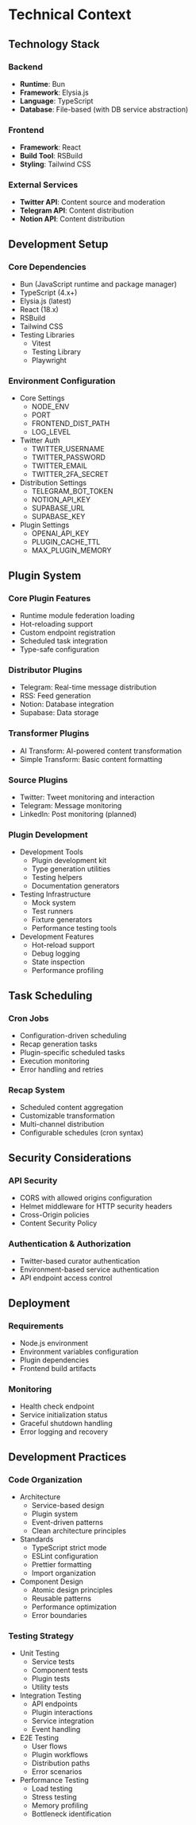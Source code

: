 # Technical Context

## Technology Stack

### Backend
- **Runtime**: Bun
- **Framework**: Elysia.js
- **Language**: TypeScript
- **Database**: File-based (with DB service abstraction)

### Frontend
- **Framework**: React
- **Build Tool**: RSBuild
- **Styling**: Tailwind CSS

### External Services
- **Twitter API**: Content source and moderation
- **Telegram API**: Content distribution
- **Notion API**: Content distribution

## Development Setup

### Core Dependencies
- Bun (JavaScript runtime and package manager)
- TypeScript (4.x+)
- Elysia.js (latest)
- React (18.x)
- RSBuild
- Tailwind CSS
- Testing Libraries
  * Vitest
  * Testing Library
  * Playwright

### Environment Configuration
- Core Settings
  * NODE_ENV
  * PORT
  * FRONTEND_DIST_PATH
  * LOG_LEVEL
- Twitter Auth
  * TWITTER_USERNAME
  * TWITTER_PASSWORD
  * TWITTER_EMAIL
  * TWITTER_2FA_SECRET
- Distribution Settings
  * TELEGRAM_BOT_TOKEN
  * NOTION_API_KEY
  * SUPABASE_URL
  * SUPABASE_KEY
- Plugin Settings
  * OPENAI_API_KEY
  * PLUGIN_CACHE_TTL
  * MAX_PLUGIN_MEMORY

## Plugin System

### Core Plugin Features
- Runtime module federation loading
- Hot-reloading support
- Custom endpoint registration
- Scheduled task integration
- Type-safe configuration

### Distributor Plugins
- Telegram: Real-time message distribution
- RSS: Feed generation
- Notion: Database integration
- Supabase: Data storage

### Transformer Plugins
- AI Transform: AI-powered content transformation
- Simple Transform: Basic content formatting

### Source Plugins
- Twitter: Tweet monitoring and interaction
- Telegram: Message monitoring
- LinkedIn: Post monitoring (planned)

### Plugin Development
- Development Tools
  * Plugin development kit
  * Type generation utilities
  * Testing helpers
  * Documentation generators
- Testing Infrastructure
  * Mock system
  * Test runners
  * Fixture generators
  * Performance testing tools
- Development Features
  * Hot-reload support
  * Debug logging
  * State inspection
  * Performance profiling

## Task Scheduling

### Cron Jobs
- Configuration-driven scheduling
- Recap generation tasks
- Plugin-specific scheduled tasks
- Execution monitoring
- Error handling and retries

### Recap System
- Scheduled content aggregation
- Customizable transformation
- Multi-channel distribution
- Configurable schedules (cron syntax)

## Security Considerations

### API Security
- CORS with allowed origins configuration
- Helmet middleware for HTTP security headers
- Cross-Origin policies
- Content Security Policy

### Authentication & Authorization
- Twitter-based curator authentication
- Environment-based service authentication
- API endpoint access control

## Deployment

### Requirements
- Node.js environment
- Environment variables configuration
- Plugin dependencies
- Frontend build artifacts

### Monitoring
- Health check endpoint
- Service initialization status
- Graceful shutdown handling
- Error logging and recovery

## Development Practices

### Code Organization
- Architecture
  * Service-based design
  * Plugin system
  * Event-driven patterns
  * Clean architecture principles
- Standards
  * TypeScript strict mode
  * ESLint configuration
  * Prettier formatting
  * Import organization
- Component Design
  * Atomic design principles
  * Reusable patterns
  * Performance optimization
  * Error boundaries

### Testing Strategy
- Unit Testing
  * Service tests
  * Component tests
  * Plugin tests
  * Utility tests
- Integration Testing
  * API endpoints
  * Plugin interactions
  * Service integration
  * Event handling
- E2E Testing
  * User flows
  * Plugin workflows
  * Distribution paths
  * Error scenarios
- Performance Testing
  * Load testing
  * Stress testing
  * Memory profiling
  * Bottleneck identification
